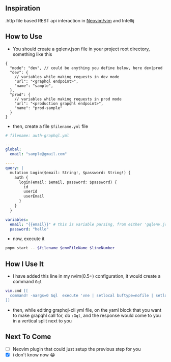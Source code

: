 ## Inspiration
.http file based REST api interaction in [Neovim/vim](https://github.com/bayne/vim-dot-http) and Intellij

<blockquote class="imgur-embed-pub" lang="en" data-id="a/qdoRU5f" data-context="false" ><a href="//imgur.com/a/qdoRU5f"></a></blockquote><script async src="//s.imgur.com/min/embed.js" charset="utf-8"></script>

## How to Use

- You should create a gqlenv.json file in your project root directory, something like this
```jsonc
{
  "mode": "dev", // could be anything you define below, here dev|prod
  "dev": {
    // variables while making requests in dev mode
    "url": "<graphql endpoint>",
    "name": "sample",
  },
  "prod": {
    // variables while making requests in prod mode
    "url": "<production grapqhl endpoint>",
    "name": "prod-sample"
  }
}
```

- then, create a file `$filename.yml` file
```yaml
# filename: auth-graphql.yml

---
global:
  email: "sample@gmail.com"

----
query: |
  mutation Login($email: String!, $password: String!) {
    auth {
      login(email: $email, password: $password) {
        id
        userId
        userEmail
      }
    }
  }

variables:
  email: "{{email}}" # this is variable parsing, from either 'gqlenv.json' or from 'global' doc at the top
  password: "hello"  
```

- now, execute it
```sh
pnpm start -- $filename $envFileName $lineNumber
```

## How I Use It

- I have added this line in my nvim(0.5+) configuration, it would create a command `Gql`
```lua
vim.cmd [[
  command! -nargs=0 Gql  execute 'vne | setlocal buftype=nofile | setlocal bufhidden=hide | setlocal noswapfile | set ft=json | r! node --es-module-specifier-resolution=node <where-you-cloned>/src/index.js' . ' '. expand('%:p') . ' gqlenv.json'. ' '. line('.')
]]
```

- then, while editing graphql-cli yml file, on the yaml block that you want to make grapqhl call for, do `:Gql`, and the response would come to you in a vertical split next to you

## Next To Come

- [ ] Neovim plugin that could just setup the previous step for you
- [x] i don't know now 😂
